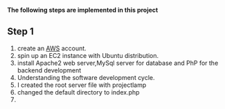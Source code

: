 **The following steps are implemented in this project** 
## Step 1 
1. create an [AWS](https://aws.amazon.com) account.
2. spin up an EC2 instance with Ubuntu distribution.
3. install Apache2 web server,MySql server for database and PhP for the backend development
4. Understanding the software development cycle.
5. I created the root server file with projectlamp
6. changed the default directory to index.php
7. 
